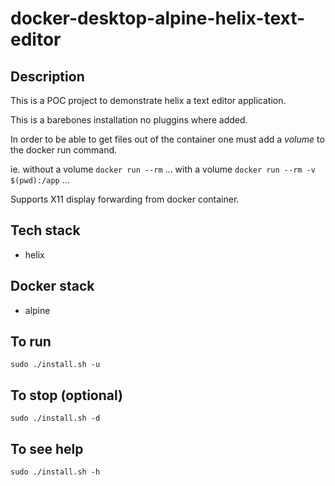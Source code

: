 # docker-desktop-alpine-helix-text-editor

## Description
This is a POC project to demonstrate helix a text editor application.

This is a barebones installation no pluggins where added.

In order to be able to get files out of the container one must add a *volume* to the docker run command.

ie.
without a volume
`docker run --rm` ...
with a volume
`docker run --rm -v $(pwd):/app` ...

Supports X11 display forwarding from docker container.

## Tech stack
- helix

## Docker stack
- alpine

## To run
`sudo ./install.sh -u`

## To stop (optional)
`sudo ./install.sh -d`

## To see help
`sudo ./install.sh -h`